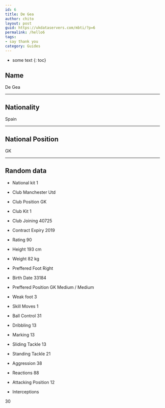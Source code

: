 ```yaml
---
id: 6
title: De Gea
author: chito
layout: post
guid: https://ukdataservers.com/mbti/?p=6
permalink: /hello6
tags:
- say thank you
category: Guides
---
```


* some text
{: toc}


## Name  
De Gea 

* * *

## Nationality  
Spain 

* * *

## National Position  
GK 

* * *

## Random data 

  * National kit 
1 

  * Club 
Manchester Utd 

  * Club Position 
GK 

  * Club Kit 
1 

  * Club Joining 
40725 

  * Contract Expiry 
2019 

  * Rating 
90 

  * Height 
193 cm 

  * Weight 
82 kg 

  * Preffered Foot 
Right 

  * Birth Date 
33184 

  * Preffered Position 
GK Medium / Medium 

  * Weak foot 
3 

  * Skill Moves 
1 

  * Ball Control 
31 

  * Dribbling 
13 

  * Marking 
13 

  * Sliding Tackle 
13 

  * Standing Tackle 
21 

  * Aggression 
38 

  * Reactions 
88 

  * Attacking Position 
12 

  * Interceptions 

30